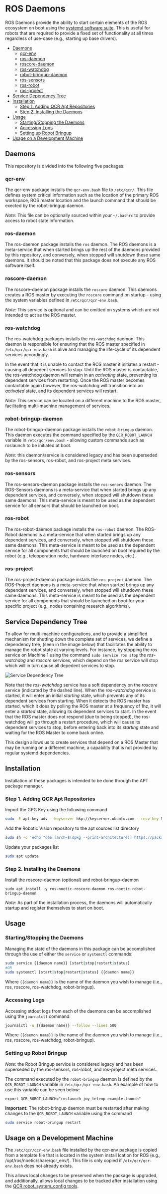 # ROS Daemons <!-- omit in toc -->

ROS Daemons provide the ability to start certain elements of the ROS ecosystem on boot using the [systemd software suite](https://en.wikipedia.org/wiki/Systemd). This is useful for robots that are required to provide a fixed set of functionality at all times regardless of use-case (e.g., starting up base drivers).

- [Daemons](#daemons)
  - [qcr-env](#qcr-env)
  - [ros-daemon](#ros-daemon)
  - [roscore-daemon](#roscore-daemon)
  - [ros-watchdog](#ros-watchdog)
  - [robot-bringup-daemon](#robot-bringup-daemon)
  - [ros-sensors](#ros-sensors-daemon)
  - [ros-robot](#ros-robot)
  - [ros-project](#ros-project)
- [Service Dependency Tree](#service-dependency-tree)
- [Installation](#installation)
  - [Step 1. Adding QCR Apt Repositories](#step-1-adding-qcr-apt-repositories)
  - [Step 2. Installing the Daemons](#step-2-installing-the-daemons)
- [Usage](#usage)
  - [Starting/Stopping the Daemons](#startingstopping-the-daemons)
  - [Accessing Logs](#accessing-logs)
  - [Setting up Robot Bringup](#setting-up-robot-bringup)
- [Usage on a Development Machine](#usage-on-a-development-machine)

## Daemons

This repository is divided into the following five packages:

### qcr-env

The qcr-env package installs the ```qcr-env.bash``` file to ```/etc/qcr/```. This file defines system critical information such as the location of the primary ROS workspace, ROS master location and the launch command that should be exected by the robot-bringup daemon.

*Note*: This file can be optionally sourced within your ```~/.bashrc``` to provide access to robot state information.

### ros-daemon

The ros-daemon package installs the ```ros``` daemon. The ROS daemons is a meta-service that when started brings up the rest of the daemons provided by this repository, and conversely, when stopped will shutdown these same daemons. It should be noted that this package does not execute any ROS software itself.

### roscore-daemon

The roscore-daemon package installs the ```roscore``` daemon. This daemons creates a ROS master by executing the ```roscore``` command on startup - using the system variables defined in ```/etc/qcr/qcr-env.bash```.

*Note*: This service is optional and can be omitted on systems which are not intended to act as the ROS master.

### ros-watchdog

The ros-watchdog packages installs the ```ros-watchdog``` daemon. This daemon is responsible for ensuring that the ROS master specified in ```/etc/qcr/qcr-env.bash``` is alive and managing the life-cycle of its dependent services accordingly. 

In the event that it is unable to contact the ROS master it initiates a restart - causing all depedent services to stop. Until the ROS master is contactable, the ros-watchdog daemon will remain in an *activating* state, preventing its dependent services from restarting. Once the ROS master becomes contactable again however, the ros-watchdog will transition into an *activated* state, and its dependent services will restart.

*Note*: This service can be located on a different machine to the ROS master, facilitating multi-machine management of services.

### robot-bringup-daemon

The robot-bringup-daemon package installs the ```robot-bringup``` daemon. This daemon executes the command specified by the ```QCR_ROBOT_LAUNCH``` variable in ```/etc/qcr/env.bash``` - allowing custom commands such as roslaunch to be initiated at boot.

*Note*: this daemon/service is considered legacy and has been superseded by the ros-sensors, ros-robot, and ros-project meta services.

### ros-sensors

The ros-sensors-daemon package installs the ```ros-senors``` daemon. The ROS-Sensors daemons is a meta-service that when started brings up any dependent services, and conversely, when stopped will shutdown these same daemons. This meta-service is meant to be used as the dependent service for all sensors that should be launched on boot.

### ros-robot

The ros-robot-daemon package installs the ```ros-robot``` daemon. The ROS-Robot daemons is a meta-service that when started brings up any dependent services, and conversely, when stopped will shutdown these same daemons. This meta-service is meant to be used as the dependent service for all components that should be launched on boot required by the robot (e.g., teleoperation node, hardware interface nodes, etc.).

### ros-project

The ros-project-daemon package installs the ```ros-project``` daemon. The ROS-Project daemons is a meta-service that when started brings up any dependent services, and conversely, when stopped will shutdown these same daemons. This meta-service is meant to be used as the dependent service for all components that should be launched on boot for your specific project (e.g., nodes containing research algorithms).

## Service Dependency Tree

To allow for multi-machine configurations, and to provide a simplified mechanism for shutting down the complete set of services, we define a dependency tree, (seen in the image below) that facilitates the ability to manage the robot state at varying levels. For instance, by stopping the *ros* service on Machine 1 using the command ```sudo service ros stop``` the *ros-watchdog* and *roscore* services, which depend on the *ros* service will stop which will in turn cause all depedent services to stop.

![Service Dependency Tree](services.png)

Note that the *ros-watchdog* service has a soft dependency on the *roscore* service (indicated by the dashed line). When the *ros-watchdog* service is started, it will enter an initial *starting* state, which prevents any of its dependent services from starting. When it detects the ROS master has started, which it does by polling the ROS master at a frequency of 1hz, it will enter a *started* state, allowing its dependent services to start. In the event that the ROS master does not respond (due to being stopped), the ros-watchdog will go through a restart procedure, which will cause its dependent services to stop, before entering back into its *starting* state and waiting for the ROS Master to come back online.

This design allows us to create services that depend on a ROS Master that may be running on a different machine, a capability that is not provided by regular systemd dependencies.

## Installation

Installation of these packages is intended to be done through the APT package manager.

### Step 1. Adding QCR Apt Repositories
Import the GPG Key using the following command

```sh
sudo -E apt-key adv --keyserver hkp://keyserver.ubuntu.com --recv-key 5B76C9B0
```

Add the Robotic Vision repository to the apt sources list directory

```sh
sudo sh -c 'echo "deb [arch=$(dpkg --print-architecture)] https://packages.qcr.ai $(lsb_release -sc) main" > /etc/apt/sources.list.d/qcr-latest.list'
```

Update your packages list

```sh
sudo apt update
```

### Step 2. Installing the Daemons

Install the roscore-daemon (optional) and robot-bringup-daemon
```
sudo apt install -y ros-noetic-roscore-daemon ros-noetic-robot-bringup-daemon
```

*Note*: As part of the installation process, the daemons will automatically startup and register themselves to start on boot.

## Usage

### Starting/Stopping the Daemons
Managing the state of the daemons in this package can be accomplished through the use of either the ```service``` or ```systemctl``` commands:

```sh
sudo service {{daemon name}} [start|stop|restart|status]
#OR
sudo systemctl [start|stop|restart|status] {{daemon name}}
```

Where ```{{daemon name}}``` is the name of the daemon you wish to manage (i.e., ros, roscore, ros-watchdog, robot-bringup).

### Accessing Logs
Accessing stdout logs from each of the daemons can be accomplished using the ```journalctl``` command:

```sh
journalctl -u {{daemon name}} --follow --lines 500
```

Where ```{{daemon name}}``` is the name of the daemon you wish to manage (i.e., ros, roscore, ros-watchdog, robot-bringup).

### Setting up Robot Bringup

*Note*: the Robot Bringup service is considered legacy and has been superseded by the ros-sensors, ros-robot, and ros-project meta services.

The command executed by the ```robot-bringup``` daemon is defined by the ```QCR_ROBOT_LAUNCH``` variable in ```/etc/qcr/qcr-env.bash```. An example of how to use this variable can be seen below:

```
export QCR_ROBOT_LAUNCH="roslaunch joy_teleop example.launch"
```

**Important:** The robot-bringup daemon must be restarted after making changes to the ```QCR_ROBOT_LAUNCH``` variable using the command 

```sh
sudo service robot-bringup restart
```

## Usage on a Development Machine
The ```/etc/qcr/qcr-env.bash``` file installed by the qcr-env package is copied from a template file that is located in the system install lcation for ROS (e.g., /opt/ros/noetic/share/qcr_env/). This file is only copied if ```/etc/qcr/qcr-env.bash``` does not already exists.

This allows local changes to be preserved when the package is upgraded, and additionally, allows local changes to be tracked after installation using the [QCR robot_system_config tools](https://github.com/qcr/robot_system_configs).

